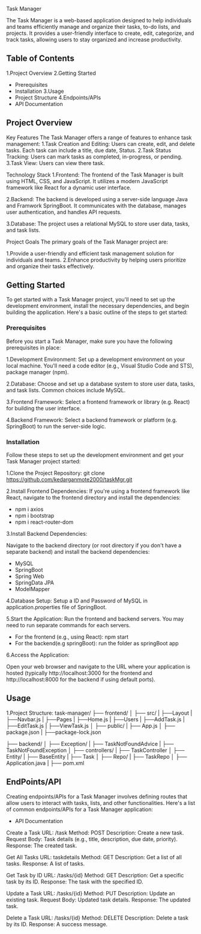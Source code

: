 Task Manager

The Task Manager is a web-based application designed to help individuals and teams efficiently manage and organize their tasks, to-do lists, and projects. It provides a user-friendly interface to create, edit, categorize, and track tasks, allowing users to stay organized and increase productivity.

## Table of Contents

 1.Project Overview
 2.Getting Started
  - Prerequisites
  - Installation
 3.Usage
  - Project Structure
 4.Endpoints/APIs
  - API Documentation

## Project Overview

Key Features
The Task Manager offers a range of features to enhance task management:
1.Task Creation and Editing: Users can create, edit, and delete tasks. Each task can include a title, due date, Status.
2.Task Status Tracking: Users can mark tasks as completed, in-progress, or pending.
3.Task View: Users can view there task.

Technology Stack
1.Frontend: The frontend of the Task Manager is built using HTML, CSS, and JavaScript. It utilizes a modern JavaScript framework like React for a dynamic user interface.

2.Backend: The backend is developed using a server-side language Java and Framwork SpringBoot. It communicates with the database, manages user authentication, and handles API requests.

3.Database: The project uses a relational MySQL to store user data, tasks, and task lists.

Project Goals
The primary goals of the Task Manager project are:

1.Provide a user-friendly and efficient task management solution for individuals and teams.
2.Enhance productivity by helping users prioritize and organize their tasks effectively.


## Getting Started

To get started with a Task Manager project, you'll need to set up the development environment, install the necessary dependencies, and begin building the application. Here's a basic outline of the steps to get started:


### Prerequisites

Before you start a Task Manager, make sure you have the following prerequisites in place:

1.Development Environment: Set up a development environment on your local machine. You'll need a code editor (e.g., Visual Studio Code and STS), package manager (npm).

2.Database: Choose and set up a database system to store user data, tasks, and task lists. Common choices include MySQL.

3.Frontend Framework: Select a frontend framework or library (e.g. React) for building the user interface.

4.Backend Framework: Select a backend framework or platform (e.g. SpringBoot) to run the server-side logic.

### Installation

Follow these steps to set up the development environment and get your Task Manager project started:

1.Clone the Project Repository:
git clone https://github.com/kedarganmote2000/taskMgr.git

2.Install Frontend Dependencies:
If you're using a frontend framework like React, navigate to the frontend directory and install the dependencies:
- npm i axios
- npm i bootstrap
- npm i react-router-dom

3.Install Backend Dependencies:

Navigate to the backend directory (or root directory if you don't have a separate backend) and install the backend dependencies:
- MySQL
- SpringBoot
- Spring Web
- SpringData JPA
- ModelMapper

4.Database Setup:
Setup a ID and Password of MySQL in application.properties file of SpringBoot.

5.Start the Application:
Run the frontend and backend servers. You may need to run separate commands for each servers.
- For the frontend (e.g., using React):
  npm start
- For the backend(e.g springBoot):
  run the folder as springBoot app

6.Access the Application:

Open your web browser and navigate to the URL where your application is hosted (typically http://localhost:3000 for the frontend and http://localhost:8000 for the backend if using default ports).

## Usage

1.Project Structure:
task-manager/
  ├── frontend/
  │    ├── src/
  |        ├──Layout
  |           ├──Navbar.js
  |        ├──Pages
  |           ├──Home.js
  |        ├──Users
  |           ├──AddTask.js
  |           ├──EditTask.js
  |           ├──ViewTask.js
  │    ├── public/
  |    ├── App.js
  │    ├── package.json
  |    ├──package-lock.json

  
  ├── backend/
  │    ├── Exception/
  |        ├── TaskNotFoundAdvice
  |        ├── TaskNotFoundException
  │    ├── controllers/
  |        ├── TaskController
  │    ├── Entity/
  |        ├── BaseEntity
  |        ├── Task
  │    ├── Repo/
  |        ├── TaskRepo
  │    ├── Application.java
  |    ├── pom.xml


  ## EndPoints/API


Creating endpoints/APIs for a Task Manager involves defining routes that allow users to interact with tasks, lists, and other functionalities. Here's a list of common endpoints/APIs for a Task Manager application:

- API Documentation

Create a Task
URL: /task
Method: POST
Description: Create a new task.
Request Body: Task details (e.g., title, description, due date, priority).
Response: The created task.

Get All Tasks
URL: taskdetails
Method: GET
Description: Get a list of all tasks.
Response: A list of tasks.

Get Task by ID
URL: /tasks/{id}
Method: GET
Description: Get a specific task by its ID.
Response: The task with the specified ID.

Update a Task
URL: /tasks/{id}
Method: PUT
Description: Update an existing task.
Request Body: Updated task details.
Response: The updated task.

Delete a Task
URL: /tasks/{id}
Method: DELETE
Description: Delete a task by its ID.
Response: A success message.
